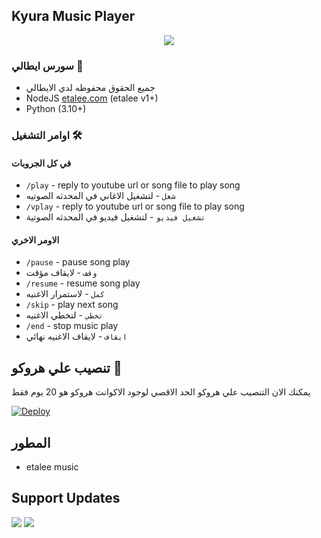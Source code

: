 <h2 align="centre">Kyura Music Player</h2>

<p align="center">
  <img src="https://telegra.ph/file/bfc16c9e53082e853f8cb.jpg">
</p>

<h3>سورس ايطالي 📝</h3>

- جميع الحقوق محفوظه لدي الايطالي
- NodeJS [etalee.com](https://t.me/ETALEE0) (etalee v1+)
- Python (3.10+)

### اوامر التشغيل 🛠
#### في كل الجروبات
- `/play` - reply to youtube url or song file to play song
- `شغل` - لتشغيل الاغاني في المحدثه الصوتيه
- `/vplay` - reply to youtube url or song file to play song
- `تشغيل فيديو` - لتشغيل فيديو في المحدثه الصوتية 

#### الاومر الاخري
- `/pause` - pause song play
- `وقف` - لايقاف مؤقت 
- `/resume` - resume song play
- `كمل` - لاستمرار الاغنيه
- `/skip` - play next song
- `تخطي` - لتخطي الاغنيه
- `/end` - stop music play
- `ايقاف` - لايقاف الاغنيه نهائي 


## تنصيب علي هروكو 💜
يمكنك الان التنصيب علي هروكو الحد الاقصي لوجود الاكوانت هروكو هو 20 يوم فقط

[![Deploy](https://www.herokucdn.com/deploy/button.svg)](https://heroku.com/deploy?template=https://github.com/devbarlo/barloVCsource)


## المطور
- etalee music 

## Support Updates 
<a href="https://t.me/WD_RG"><img src="https://img.shields.io/badge/Join-Group%20Support-red.svg?style=for-the-badge&logo=Telegram"></a> <a href="https://t.me/WD_RG"><img src="https://img.shields.io/badge/Join-Updates%20Channel-white.svg?style=for-the-badge&logo=Telegram"></a>
